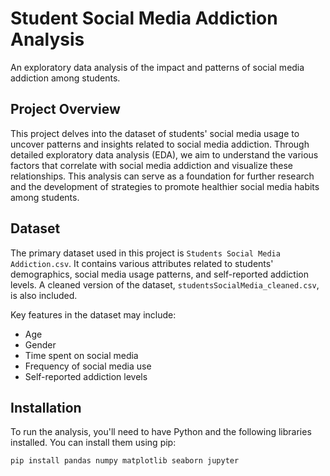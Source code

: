 # Student Social Media Addiction Analysis

An exploratory data analysis of the impact and patterns of social media addiction among students.

## Project Overview

This project delves into the dataset of students' social media usage to uncover patterns and insights related to social media addiction. Through detailed exploratory data analysis (EDA), we aim to understand the various factors that correlate with social media addiction and visualize these relationships. This analysis can serve as a foundation for further research and the development of strategies to promote healthier social media habits among students.

## Dataset

The primary dataset used in this project is `Students Social Media Addiction.csv`. It contains various attributes related to students' demographics, social media usage patterns, and self-reported addiction levels. A cleaned version of the dataset, `studentsSocialMedia_cleaned.csv`, is also included.

Key features in the dataset may include:
* Age
* Gender
* Time spent on social media
* Frequency of social media use
* Self-reported addiction levels

## Installation

To run the analysis, you'll need to have Python and the following libraries installed. You can install them using pip:

```bash
pip install pandas numpy matplotlib seaborn jupyter
